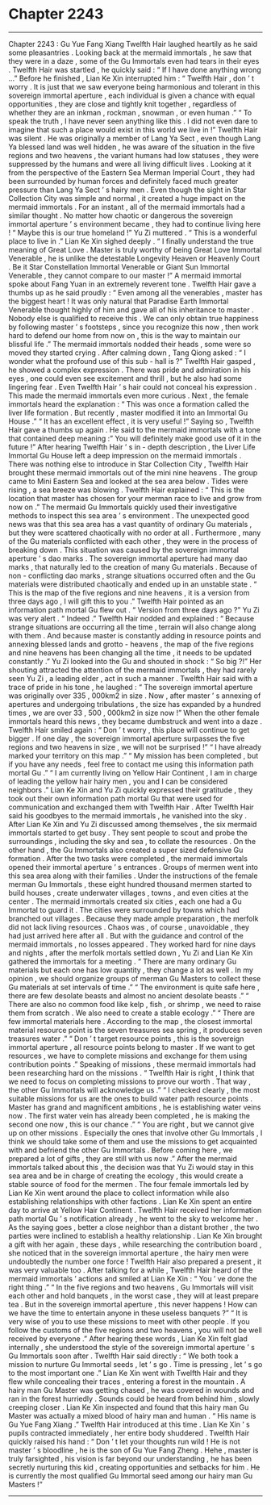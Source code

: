 
# Chapter 2243


---

Chapter 2243 : Gu Yue Fang Xiang
Twelfth Hair laughed heartily as he said some pleasantries .
Looking back at the mermaid immortals , he saw that they were in a daze , some of the Gu Immortals even had tears in their eyes .
Twelfth Hair was startled , he quickly said : “ If I have done anything wrong …”
Before he finished , Lian Ke Xin interrupted him : “ Twelfth Hair , don ’ t worry . It is just that we saw everyone being harmonious and tolerant in this sovereign immortal aperture , each individual is given a chance with equal opportunities , they are close and tightly knit together , regardless of whether they are an inkman , rockman , snowman , or even human .”
“ To speak the truth , I have never seen anything like this . I did not even dare to imagine that such a place would exist in this world we live in !”
Twelfth Hair was silent .
He was originally a member of Lang Ya Sect , even though Lang Ya blessed land was well hidden , he was aware of the situation in the five regions and two heavens , the variant humans had low statuses , they were suppressed by the humans and were all living difficult lives .
Looking at it from the perspective of the Eastern Sea Merman Imperial Court , they had been surrounded by human forces and definitely faced much greater pressure than Lang Ya Sect ’ s hairy men .
Even though the sight in Star Collection City was simple and normal , it created a huge impact on the mermaid immortals .
For an instant , all of the mermaid immortals had a similar thought .
No matter how chaotic or dangerous the sovereign immortal aperture ’ s environment became , they had to continue living here !
“ Maybe this is our true homeland !” Yu Zi muttered .
“ This is a wonderful place to live in .” Lian Ke Xin sighed deeply .
“ I finally understand the true meaning of Great Love . Master is truly worthy of being Great Love Immortal Venerable , he is unlike the detestable Longevity Heaven or Heavenly Court . Be it Star Constellation Immortal Venerable or Giant Sun Immortal Venerable , they cannot compare to our master !” A mermaid immortal spoke about Fang Yuan in an extremely reverent tone .
Twelfth Hair gave a thumbs up as he said proudly : “ Even among all the venerables , master has the biggest heart ! It was only natural that Paradise Earth Immortal Venerable thought highly of him and gave all of his inheritance to master . Nobody else is qualified to receive this . We can only obtain true happiness by following master ’ s footsteps , since you recognize this now , then work hard to defend our home from now on , this is the way to maintain our blissful life .”
The mermaid immortals nodded their heads , some were so moved they started crying .
After calming down , Tang Qiong asked : “ I wonder what the profound use of this sub - hall is ?”
Twelfth Hair gasped , he showed a complex expression .
There was pride and admiration in his eyes , one could even see excitement and thrill , but he also had some lingering fear .
Even Twelfth Hair ’ s hair could not conceal his expression .
This made the mermaid immortals even more curious .
Next , the female immortals heard the explanation : “ This was once a formation called the liver life formation . But recently , master modified it into an Immortal Gu House .”
“ It has an excellent effect , it is very useful !” Saying so , Twelfth Hair gave a thumbs up again .
He said to the mermaid immortals with a tone that contained deep meaning :” You will definitely make good use of it in the future !”
After hearing Twelfth Hair ’ s in - depth description , the Liver Life Immortal Gu House left a deep impression on the mermaid immortals .
There was nothing else to introduce in Star Collection City , Twelfth Hair brought these mermaid immortals out of the mini nine heavens .
The group came to Mini Eastern Sea and looked at the sea area below .
Tides were rising , a sea breeze was blowing .
Twelfth Hair explained : “ This is the location that master has chosen for your merman race to live and grow from now on .”
The mermaid Gu Immortals quickly used their investigative methods to inspect this sea area ’ s environment .
The unexpected good news was that this sea area has a vast quantity of ordinary Gu materials , but they were scattered chaotically with no order at all . Furthermore , many of the Gu materials conflicted with each other , they were in the process of breaking down .
This situation was caused by the sovereign immortal aperture ’ s dao marks .
The sovereign immortal aperture had many dao marks , that naturally led to the creation of many Gu materials . Because of non - conflicting dao marks , strange situations occurred often and the Gu materials were distributed chaotically and ended up in an unstable state .
“ This is the map of the five regions and nine heavens , it is a version from three days ago , I will gift this to you .” Twelfth Hair pointed as an information path mortal Gu flew out .
“ Version from three days ago ?” Yu Zi was very alert .
“ Indeed .” Twelfth Hair nodded and explained : “ Because strange situations are occurring all the time , terrain will also change along with them . And because master is constantly adding in resource points and annexing blessed lands and grotto - heavens , the map of the five regions and nine heavens has been changing all the time , it needs to be updated constantly .”
Yu Zi looked into the Gu and shouted in shock : “ So big ?!”
Her shouting attracted the attention of the mermaid immortals , they had rarely seen Yu Zi , a leading elder , act in such a manner .
Twelfth Hair said with a trace of pride in his tone , he laughed : “ The sovereign immortal aperture was originally over 335 , 000km2 in size . Now , after master ’ s annexing of apertures and undergoing tribulations , the size has expanded by a hundred times , we are over 33 , 500 , 000km2 in size now !”
When the other female immortals heard this news , they became dumbstruck and went into a daze .
Twelfth Hair smiled again : “ Don ’ t worry , this place will continue to get bigger . If one day , the sovereign immortal aperture surpasses the five regions and two heavens in size , we will not be surprised !”
“ I have already marked your territory on this map .”
“ My mission has been completed , but if you have any needs , feel free to contact me using this information path mortal Gu .”
“ I am currently living on Yellow Hair Continent , I am in charge of leading the yellow hair hairy men , you and I can be considered neighbors .”
Lian Ke Xin and Yu Zi quickly expressed their gratitude , they took out their own information path mortal Gu that were used for communication and exchanged them with Twelfth Hair .
After Twelfth Hair said his goodbyes to the mermaid immortals , he vanished into the sky .
After Lian Ke Xin and Yu Zi discussed among themselves , the six mermaid immortals started to get busy .
They sent people to scout and probe the surroundings , including the sky and sea , to collate the resources . On the other hand , the Gu Immortals also created a super sized defensive Gu formation .
After the two tasks were completed , the mermaid immortals opened their immortal aperture ’ s entrances .
Groups of mermen went into this sea area along with their families .
Under the instructions of the female merman Gu Immortals , these eight hundred thousand mermen started to build houses , create underwater villages , towns , and even cities at the center .
The mermaid immortals created six cities , each one had a Gu Immortal to guard it .
The cities were surrounded by towns which had branched out villages .
Because they made ample preparation , the merfolk did not lack living resources .
Chaos was , of course , unavoidable , they had just arrived here after all .
But with the guidance and control of the mermaid immortals , no losses appeared .
They worked hard for nine days and nights , after the merfolk mortals settled down , Yu Zi and Lian Ke Xin gathered the immortals for a meeting .
“ There are many ordinary Gu materials but each one has low quantity , they change a lot as well . In my opinion , we should organize groups of merman Gu Masters to collect these Gu materials at set intervals of time .”
“ The environment is quite safe here , there are few desolate beasts and almost no ancient desolate beasts .”
“ There are also no common food like kelp , fish , or shrimp , we need to raise them from scratch . We also need to create a stable ecology .”
“ There are few immortal materials here . According to the map , the closest immortal material resource point is the seven treasures sea spring , it produces seven treasures water .”
“ Don ’ t target resource points , this is the sovereign immortal aperture , all resource points belong to master . If we want to get resources , we have to complete missions and exchange for them using contribution points .”
Speaking of missions , these mermaid immortals had been researching hard on the missions .
“ Twelfth Hair is right , I think that we need to focus on completing missions to prove our worth . That way , the other Gu Immortals will acknowledge us .”
“ I checked clearly , the most suitable missions for us are the ones to build water path resource points . Master has grand and magnificent ambitions , he is establishing water veins now . The first water vein has already been completed , he is making the second one now , this is our chance .”
“ You are right , but we cannot give up on other missions . Especially the ones that involve other Gu Immortals , I think we should take some of them and use the missions to get acquainted with and befriend the other Gu Immortals . Before coming here , we prepared a lot of gifts , they are still with us now .”
After the mermaid immortals talked about this , the decision was that Yu Zi would stay in this sea area and be in charge of creating the ecology , this would create a stable source of food for the mermen .
The four female immortals led by Lian Ke Xin went around the place to collect information while also establishing relationships with other factions .
Lian Ke Xin spent an entire day to arrive at Yellow Hair Continent .
Twelfth Hair received her information path mortal Gu ’ s notification already , he went to the sky to welcome her .
As the saying goes , better a close neighbor than a distant brother , the two parties were inclined to establish a healthy relationship .
Lian Ke Xin brought a gift with her again , these days , while researching the contribution board , she noticed that in the sovereign immortal aperture , the hairy men were undoubtedly the number one force !
Twelfth Hair also prepared a present , it was very valuable too .
After talking for a while , Twelfth Hair heard of the mermaid immortals ’ actions and smiled at Lian Ke Xin : “ You ’ ve done the right thing .”
“ In the five regions and two heavens , Gu Immortals will visit each other and hold banquets , in the worst case , they will at least prepare tea . But in the sovereign immortal aperture , this never happens ! How can we have the time to entertain anyone in these useless banquets ?”
“ It is very wise of you to use these missions to meet with other people . If you follow the customs of the five regions and two heavens , you will not be well received by everyone .”
After hearing these words , Lian Ke Xin felt glad internally , she understood the style of the sovereign immortal aperture ’ s Gu Immortals soon after .
Twelfth Hair said directly : “ We both took a mission to nurture Gu Immortal seeds , let ’ s go . Time is pressing , let ’ s go to the most important one .”
Lian Ke Xin went with Twelfth Hair and they flew while concealing their traces , entering a forest in the mountain .
A hairy man Gu Master was getting chased , he was covered in wounds and ran in the forest hurriedly .
Sounds could be heard from behind him , slowly creeping closer .
Lian Ke Xin inspected and found that this hairy man Gu Master was actually a mixed blood of hairy man and human .
“ His name is Gu Yue Fang Xiang .” Twelfth Hair introduced at this time .
Lian Ke Xin ’ s pupils contracted immediately , her entire body shuddered .
Twelfth Hair quickly raised his hand : “ Don ’ t let your thoughts run wild ! He is not master ’ s bloodline , he is the son of Gu Yue Fang Zheng . Hehe , master is truly farsighted , his vision is far beyond our understanding , he has been secretly nurturing this kid , creating opportunities and setbacks for him . He is currently the most qualified Gu Immortal seed among our hairy man Gu Masters !”

---

